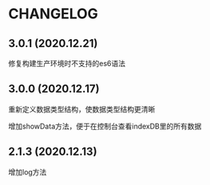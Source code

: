 # CHANGELOG

## 3.0.1 (2020.12.21)

修复构建生产环境时不支持的es6语法

## 3.0.0 (2020.12.17)

重新定义数据类型结构，使数据类型结构更清晰  

增加showData方法，便于在控制台查看indexDB里的所有数据  

## 2.1.3 (2020.12.13)

增加log方法
